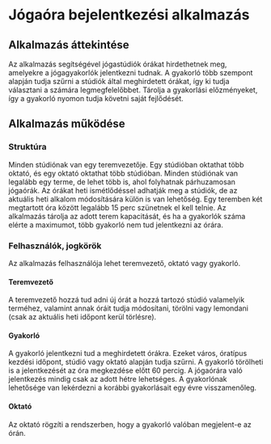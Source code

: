 # Jógaóra bejelentkezési alkalmazás

## Alkalmazás áttekintése

Az alkalmazás segítségével jógastúdiók órákat hirdethetnek meg, amelyekre a jógagyakorlók jelentkezni tudnak. A gyakorló
több szempont alapján tudja szűrni a stúdiók által meghirdetett órákat, így ki tudja választani a számára
legmegfelelőbbet. Tárolja a gyakorlási előzményeket, így a gyakorló nyomon tudja követni saját fejlődését.

## Alkalmazás működése

### Struktúra

Minden stúdiónak van egy teremvezetője. Egy stúdióban oktathat több oktató, és egy oktató oktathat több stúdióban.
Minden stúdiónak van legalább egy terme, de lehet több is, ahol folyhatnak párhuzamosan jógaórák. Az órákat heti
ismétlődéssel adhatják meg a stúdiók, de az aktuális heti alkalom módosítására külön is van lehetőség. Egy teremben két
megtartott óra között legalább 15 perc szünetnek el kell telnie. Az alkalmazás tárolja az adott terem kapacitását, és ha
a gyakorlók száma elérte a maximumot, több gyakorló nem tud jelentkezni az órára.

### Felhasználók, jogkörök

Az alkalmazás felhasználója lehet teremvezető, oktató vagy gyakorló.

#### Teremvezető

A teremvezető hozzá tud adni új órát a hozzá tartozó stúdió valamelyik terméhez, valamint annak óráit tudja módosítani,
törölni vagy lemondani (csak az aktuális heti időpont kerül törlésre).

#### Gyakorló

A gyakorló jelentkezni tud a meghirdetett órákra. Ezeket város, óratípus kezdési időpont, stúdió vagy oktató alapján
tudja szűrni. A gyakorló törölheti is a jelentkezését az óra megkezdése előtt 60 percig. A jógaórára való jelentkezés
mindig csak az adott hétre lehetséges. A gyakorlónak lehetősége van lekérdezni a korábbi gyakorlásait egy évre
visszamenőleg.

#### Oktató

Az oktató rögzíti a rendszerben, hogy a gyakorló valóban megjelent-e az órán.
